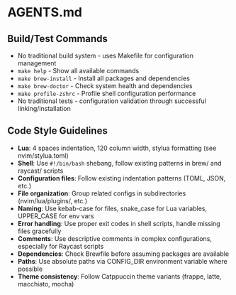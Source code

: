 # AGENTS.md

## Build/Test Commands
- No traditional build system - uses Makefile for configuration management
- `make help` - Show all available commands
- `make brew-install` - Install all packages and dependencies
- `make brew-doctor` - Check system health and dependencies
- `make profile-zshrc` - Profile shell configuration performance
- No traditional tests - configuration validation through successful linking/installation

## Code Style Guidelines
- **Lua**: 4 spaces indentation, 120 column width, stylua formatting (see nvim/stylua.toml)
- **Shell**: Use `#!/bin/bash` shebang, follow existing patterns in brew/ and raycast/ scripts
- **Configuration files**: Follow existing indentation patterns (TOML, JSON, etc.)
- **File organization**: Group related configs in subdirectories (nvim/lua/plugins/, etc.)
- **Naming**: Use kebab-case for files, snake_case for Lua variables, UPPER_CASE for env vars
- **Error handling**: Use proper exit codes in shell scripts, handle missing files gracefully
- **Comments**: Use descriptive comments in complex configurations, especially for Raycast scripts
- **Dependencies**: Check Brewfile before assuming packages are available
- **Paths**: Use absolute paths via CONFIG_DIR environment variable where possible
- **Theme consistency**: Follow Catppuccin theme variants (frappe, latte, macchiato, mocha)